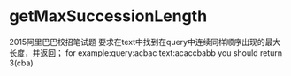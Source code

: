 # getMaxSuccessionLength
2015阿里巴巴校招笔试题
要求在text中找到在query中连续同样顺序出现的最大长度，并返回；
for example:query:acbac  text:acaccbabb
you should return 3(cba)
